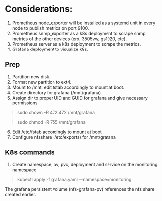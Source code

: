 # Considerations:

1. Prometheus node_exporter will be installed as a systemd unit in every node to publish metrics on port 9100.
2. Prometheus snmp_exporter as a k8s deployment to scrape snmp metrics of the other devices (erx, 3505vw, gs1920, etc).
3. Prometheus server as a k8s deployment to scrape the metrics.
4. Grafana deployment to visualize k8s.




## Prep

1. Partition new disk.
2. Format new partition to ext4.
3. Mount to /mnt, edit fstab accordingly to mount at boot.
4. Create directory for grafana (/mnt/grafana)
5. Assign dir to proper UID and GUID for grafana and give necessary permissions
> sudo chown -R 472:472 /mnt/grafana
<!-- -->
> sudo chmod -R 755 /mnt/grafana
6. Edit /etc/fstab accordingly to mount at boot
7. Configure nfsshare (/etc/exports) for /mnt/grafana

## K8s commands
1. Create namespace, pv, pvc, deployment and service on the monitoring namespace
> kubectl apply -f grafana.yaml --namespace=monitoring

The grafana persistent volume (nfs-grafana-pv) references the nfs share created earlier.
